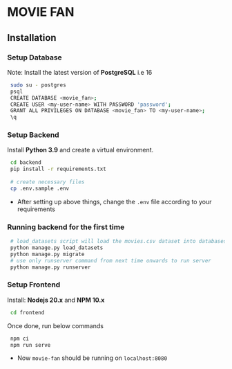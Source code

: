# MOVIE FAN

## Installation

### Setup Database

Note: Install the latest version of **PostgreSQL** i.e 16

```bash
 sudo su - postgres
 psql
 CREATE DATABASE <movie_fan>;
 CREATE USER <my-user-name> WITH PASSWORD 'password';
 GRANT ALL PRIVILEGES ON DATABASE <movie_fan> TO <my-user-name>;
 \q
```

### Setup Backend
Install **Python 3.9** and create a virtual environment.
```bash
 cd backend
 pip install -r requirements.txt
 
 # create necessary files
 cp .env.sample .env
```

* After setting up above things, change the `.env` file according to your requirements

### Running backend for the first time

```bash
 # load_datasets script will load the movies.csv dataset into databases.
 python manage.py load_datasets
 python manage.py migrate
 # use only runserver command from next time onwards to run server
 python manage.py runserver
```

### Setup Frontend

Install: **Nodejs 20.x** and **NPM 10.x**

```bash
 cd frontend
```

Once done, run below commands

```bash
 npm ci
 npm run serve
```

* Now `movie-fan` should be running on `localhost:8080`